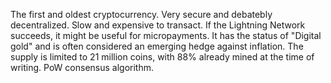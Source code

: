 The first and oldest cryptocurrency.
Very secure and debatebly decentralized.
Slow and expensive to transact.
If the Lightning Network succeeds, it might be useful for micropayments.
It has the status of "Digital gold" and is often considered an emerging hedge against inflation.
The supply is limited to 21 million coins, with 88% already mined at the time of writing.
PoW consensus algorithm.
